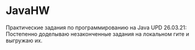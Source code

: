 # JavaHW
Практические задания по программированию на Java 
UPD 26.03.21: Постепенно доделываю незаконченные задания на локальном гите и выгружаю их. 

